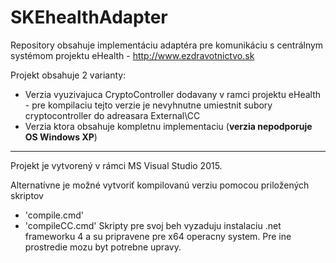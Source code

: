 # SKEhealthAdapter
Repository obsahuje implementáciu adaptéra pre komunikáciu s centrálnym systémom projektu eHealth - http://www.ezdravotnictvo.sk

Projekt obsahuje 2 varianty:
* Verzia vyuzivajuca CryptoController dodavany v ramci projektu eHealth - pre kompilaciu tejto verzie je nevyhnutne umiestnit subory cryptocontroller do adreasara External\CC
* Verzia ktora obsahuje kompletnu implementaciu (**verzia nepodporuje OS Windows XP**)

---
Projekt je vytvorený v rámci MS Visual Studio 2015.

Alternatívne je možné vytvoriť kompilovanú verziu pomocou priložených skriptov 
* 'compile.cmd'
* 'compileCC.cmd'
Skripty pre svoj beh vyzaduju instalaciu .net frameworku 4 a su pripravene pre x64 operacny system. Pre ine prostredie mozu byt potrebne upravy.